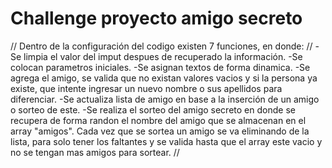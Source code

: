 <h1>Challenge proyecto amigo secreto </h1>
//
Dentro de la configuración del codigo existen 7 funciones, en donde:
//
-Se limpia el valor del imput despues de recuperado la información.
-Se colocan parametros iniciales.
-Se asignan textos de forma dinamica.
-Se agrega el amigo, se valida que no existan valores vacios y si la persona 
 ya existe, que intente ingresar un nuevo nombre o sus apellidos para diferenciar.
-Se actualiza lista de amigo en base a la inserción de un amigo o sorteo de este.
-Se realiza el sorteo del amigo secreto en donde se recupera de forma randon el nombre del amigo que se almacenan en el array "amigos". Cada vez que se sortea un amigo se va eliminando de la lista, para solo tener los faltantes y se valida hasta que el array este vacio y no se tengan mas amigos para sortear.
// 